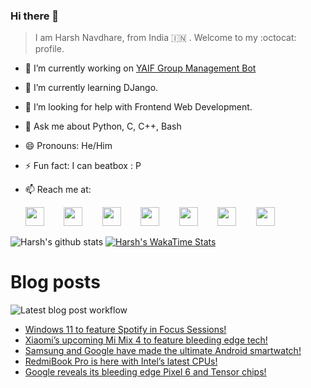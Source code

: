 ### Hi there 👋

> I am Harsh Navdhare, from India :india: . Welcome to my :octocat: profile.

* 🔭 I’m currently working on [YAIF Group Management Bot](https://github.com/YAIFoundation/YAR_Manager_Bot)
* 🌱 I’m currently learning DJango.
* 🤔 I’m looking for help with Frontend Web Development.
* 💬 Ask me about Python, C, C++, Bash
* 😄 Pronouns: He/Him
* ⚡ Fun fact: I can beatbox : P
* 📫 Reach me at: 
 

    [<img src="https://simpleicons.org/icons/instagram.svg" width="30">](https://www.instagram.com/plus_infinity.hn) &nbsp;&nbsp;&nbsp;&nbsp;&nbsp;&nbsp;
    [<img src="https://simpleicons.org/icons/facebook.svg" width="30">](https://www.facebook.com/harsh.navdhare.infinity) &nbsp;&nbsp;&nbsp;&nbsp;&nbsp;&nbsp; 
    [<img src="https://simpleicons.org/icons/twitter.svg" width="30">](https://twitter.com/hnavdhare) &nbsp;&nbsp;&nbsp;&nbsp;&nbsp;&nbsp; 
    [<img src="https://simpleicons.org/icons/xdadevelopers.svg" width="30">](https://forum.xda-developers.com/member.php?u=8122486) &nbsp;&nbsp;&nbsp;&nbsp;&nbsp;&nbsp; 
    [<img src="https://simpleicons.org/icons/telegram.svg" width="30">](https://t.me/infinitEplus) &nbsp;&nbsp;&nbsp;&nbsp;&nbsp;&nbsp;
    [<img src="https://simpleicons.org/icons/snapchat.svg" width="30">](https://www.snapchat.com/add/plus.infinity) &nbsp;&nbsp;&nbsp;&nbsp;&nbsp;&nbsp; 
    [<img src="https://simpleicons.org/icons/gmail.svg" width="30">](mailto:navdhareharsh2001@gmail.com)

 
 

![Harsh's github stats](https://github-readme-stats-infinity-plus.vercel.app/api?username=infinity-plus&show_icons=true&count_private=true&theme=dark) [![Harsh's WakaTime Stats](https://github-readme-stats-infinity-plus.vercel.app/api/wakatime?username=infinity_plus&theme=dark)](https://wakatime.com/@infinity_plus)

# Blog posts

![Latest blog post workflow](https://github.com/infinity-plus/infinity-plus/workflows/Latest%20blog%20post%20workflow/badge.svg)

<!-- BLOG-POST-LIST:START -->
- [Windows 11 to feature Spotify in Focus Sessions!](https://spadebee.com/2021/08/06/windows-11-to-feature-spotify-in-focus-sessions/?utm_source=rss&utm_medium=rss&utm_campaign=windows-11-to-feature-spotify-in-focus-sessions)
- [Xiaomi’s upcoming Mi Mix 4 to feature bleeding edge tech!](https://spadebee.com/2021/08/05/xiaomis-upcoming-mi-mix-4-to-feature-bleeding-edge-tech/?utm_source=rss&utm_medium=rss&utm_campaign=xiaomis-upcoming-mi-mix-4-to-feature-bleeding-edge-tech)
- [Samsung and Google have made the ultimate Android smartwatch!](https://spadebee.com/2021/08/04/samsung-and-google-have-made-the-ultimate-android-smartwatch/?utm_source=rss&utm_medium=rss&utm_campaign=samsung-and-google-have-made-the-ultimate-android-smartwatch)
- [RedmiBook Pro is here with Intel’s latest CPUs!](https://spadebee.com/2021/08/03/redmibook-pro-is-here-with-intels-latest-cpus/?utm_source=rss&utm_medium=rss&utm_campaign=redmibook-pro-is-here-with-intels-latest-cpus)
- [Google reveals its bleeding edge Pixel 6 and Tensor chips!](https://spadebee.com/2021/08/02/google-reveals-its-bleeding-edge-pixel-6-and-tensor-chips/?utm_source=rss&utm_medium=rss&utm_campaign=google-reveals-its-bleeding-edge-pixel-6-and-tensor-chips)
<!-- BLOG-POST-LIST:END -->
